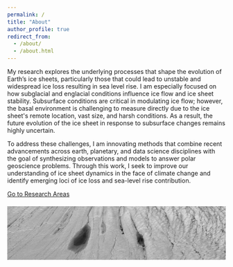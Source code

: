 ```yaml
---
permalink: /
title: "About"
author_profile: true
redirect_from: 
  - /about/
  - /about.html
---
```

My research explores the underlying processes that shape the evolution of Earth’s ice sheets, particularly those that could lead to unstable and widespread ice loss resulting in sea level rise. I am especially focused on how subglacial and englacial conditions influence ice flow and ice sheet stability. Subsurface conditions are critical in modulating ice flow; however, the basal environment is challenging to measure directly due to the ice sheet's remote location, vast size, and harsh conditions. As a result, the future evolution of the ice sheet in response to subsurface changes remains highly uncertain.

To address these challenges, I am innovating methods that combine recent advancements across earth, planetary, and data science disciplines with the goal of synthesizing observations and models to answer polar geoscience problems. Through this work, I seek to improve our understanding of ice sheet dynamics in the face of climate change and identify emerging loci of ice loss and sea-level rise contribution.

<div class="center-button">
  <a href="/research/" class="btn btn-icon" title="Go to Research Areas">
    Go to Research Areas
  </a>
</div>

<img src="images/about-image.png" alt="ice is nice" style="max-width: 100%; height: auto; margin-top: 20px;">
